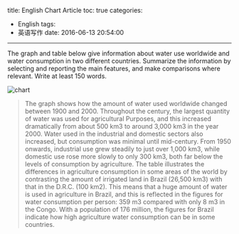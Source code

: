 title: English Chart Article
toc: true
categories:
  - English
tags:
  - 英语写作
date: 2016-06-13 20:54:00
---

The graph and table below give information about water use worldwide and water consumption in two different countries. Summarize the information by selecting and reporting the main features, and make comparisons where relevant.
Write at least 150 words.
<!-- more -->
![chart](chart.png)

>The graph shows how the amount of water used worldwide changed between 1900 and 2000.
>Throughout the century, the largest quantity of water was used for agricultural Purposes, and this increased dramatically from about 500 km3 to around 3,000 km3 in the year 2000. Water used in the industrial and domestic sectors also increased, but consumption was minimal until mid-century. From 1950 onwards, industrial use grew steadily to just over 1,000 km3, while domestic use rose more slowly to only 300 km3, both far below the levels of consumption by agriculture.
>The table illustrates the differences in agriculture consumption in some areas of the world by contrasting the amount of irrigated land in Brazil (26,500 km3) with that in the D.R.C. (100 km2). This means that a huge amount of water is used in agriculture in Brazil, and this is reflected in the figures for water consumption per person: 359 m3 compared with only 8 m3 in the Congo. With a population of 176 million, the figures for Brazil indicate how high agriculture water consumption can be in some countries.